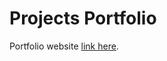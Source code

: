 # Projects Portfolio
Portfolio website [link here](https://gauravpatil123.github.io/projects-portfolio/).